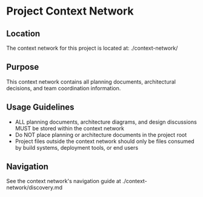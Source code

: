 # Project Context Network

## Location
The context network for this project is located at: ./context-network/

## Purpose
This context network contains all planning documents, architectural decisions, and team coordination information.

## Usage Guidelines
- ALL planning documents, architecture diagrams, and design discussions MUST be stored within the context network
- Do NOT place planning or architecture documents in the project root
- Project files outside the context network should only be files consumed by build systems, deployment tools, or end users

## Navigation
See the context network's navigation guide at ./context-network/discovery.md
